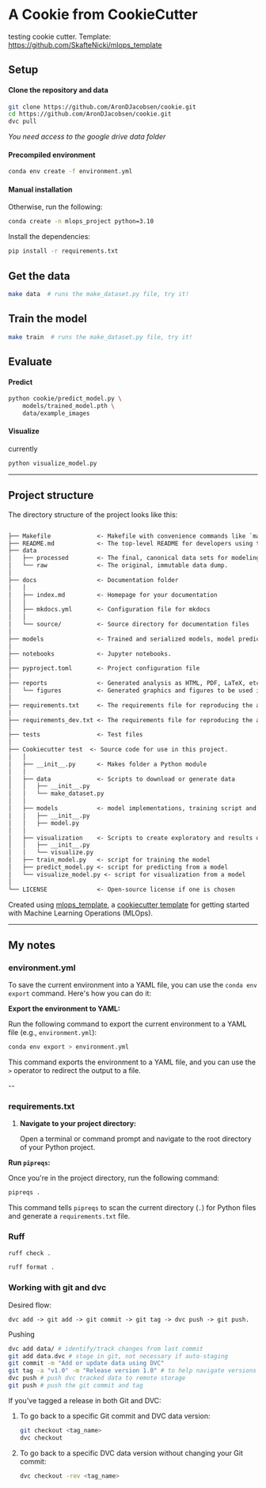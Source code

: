 # A Cookie from CookieCutter

testing cookie cutter.
Template: https://github.com/SkafteNicki/mlops_template


## Setup

#### Clone the repository and data

```bash
git clone https://github.com/AronDJacobsen/cookie.git
cd https://github.com/AronDJacobsen/cookie.git
dvc pull
```
*You need access to the google drive data folder*


#### Precompiled environment

```bash
conda env create -f environment.yml
```

#### Manual installation

Otherwise, run the following:

```bash
conda create -n mlops_project python=3.10
```

Install the dependencies:

```bash
pip install -r requirements.txt
```

## Get the data

```bash
make data  # runs the make_dataset.py file, try it!
```


## Train the model

```bash
make train  # runs the make_dataset.py file, try it!
```


## Evaluate


#### Predict

```bash
python cookie/predict_model.py \
    models/trained_model.pth \
    data/example_images
```

#### Visualize

currently

```bash
python visualize_model.py
```





---

## Project structure

The directory structure of the project looks like this:

```txt

├── Makefile             <- Makefile with convenience commands like `make data` or `make train`
├── README.md            <- The top-level README for developers using this project.
├── data
│   ├── processed        <- The final, canonical data sets for modeling.
│   └── raw              <- The original, immutable data dump.
│
├── docs                 <- Documentation folder
│   │
│   ├── index.md         <- Homepage for your documentation
│   │
│   ├── mkdocs.yml       <- Configuration file for mkdocs
│   │
│   └── source/          <- Source directory for documentation files
│
├── models               <- Trained and serialized models, model predictions, or model summaries
│
├── notebooks            <- Jupyter notebooks.
│
├── pyproject.toml       <- Project configuration file
│
├── reports              <- Generated analysis as HTML, PDF, LaTeX, etc.
│   └── figures          <- Generated graphics and figures to be used in reporting
│
├── requirements.txt     <- The requirements file for reproducing the analysis environment
|
├── requirements_dev.txt <- The requirements file for reproducing the analysis environment
│
├── tests                <- Test files
│
├── Cookiecutter test  <- Source code for use in this project.
│   │
│   ├── __init__.py      <- Makes folder a Python module
│   │
│   ├── data             <- Scripts to download or generate data
│   │   ├── __init__.py
│   │   └── make_dataset.py
│   │
│   ├── models           <- model implementations, training script and prediction script
│   │   ├── __init__.py
│   │   ├── model.py
│   │
│   ├── visualization    <- Scripts to create exploratory and results oriented visualizations
│   │   ├── __init__.py
│   │   └── visualize.py
│   ├── train_model.py   <- script for training the model
│   ├── predict_model.py <- script for predicting from a model
│   └── visualize_model.py <- script for visualization from a model
│
└── LICENSE              <- Open-source license if one is chosen
```

Created using [mlops_template](https://github.com/SkafteNicki/mlops_template),
a [cookiecutter template](https://github.com/cookiecutter/cookiecutter) for getting
started with Machine Learning Operations (MLOps).

---

## My notes



### environment.yml

To save the current environment into a YAML file, you can use the `conda env export` command. Here's how you can do it:

**Export the environment to YAML:**

   Run the following command to export the current environment to a YAML file (e.g., `environment.yml`):

   ```bash
   conda env export > environment.yml
   ```

   This command exports the environment to a YAML file, and you can use the `>` operator to redirect the output to a file.



--

### requirements.txt

1. **Navigate to your project directory:**

   Open a terminal or command prompt and navigate to the root directory of your Python project.

**Run `pipreqs`:**

   Once you're in the project directory, run the following command:

   ```bash
   pipreqs .
   ```

   This command tells `pipreqs` to scan the current directory (`.`) for Python files and generate a `requirements.txt` file.


### Ruff

```bash
ruff check .
```

```bash
ruff format .
```

### Working with git and dvc


Desired flow:
   ```bach
   dvc add -> git add -> git commit -> git tag -> dvc push -> git push.
   ```

Pushing
   ```bash
   dvc add data/ # identify/track changes from last commit
   git add data.dvc # stage in git, not necessary if auto-staging
   git commit -m "Add or update data using DVC"
   git tag -a "v1.0" -m "Release version 1.0" # to help navigate versions 
   dvc push # push dvc tracked data to remote storage
   git push # push the git commit and tag
   ```

If you've tagged a release in both Git and DVC:

1. To go back to a specific Git commit and DVC data version:
   ```bash
   git checkout <tag_name>
   dvc checkout
   ```

2. To go back to a specific DVC data version without changing your Git commit:
   ```bash
   dvc checkout -rev <tag_name>
   ```


